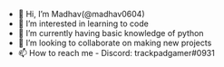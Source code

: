 - 👋 Hi, I’m Madhav(@madhav0604)
- 👀 I’m interested in learning to code
- 🌱 I’m currently having basic knowledge of python
- 💞️ I’m looking to collaborate on making new projects
- 📫 How to reach me - Discord: trackpadgamer#0931

<!---
madhav0604/madhav0604 is a ✨ special ✨ repository because its `README.md` (this file) appears on your GitHub profile.
You can click the Preview link to take a look at your changes.
--->
